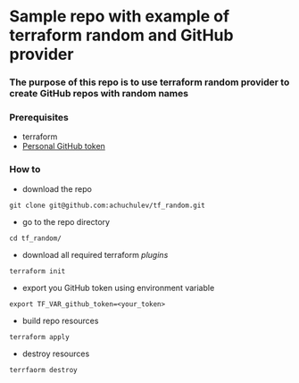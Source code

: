 # Sample repo with example of terraform random and GitHub provider 

### The purpose of this repo is to use terraform random provider to create GitHub repos with random names

### Prerequisites

* terraform
* [Personal GitHub token](https://github.com/settings/tokens)

### How to

* download the repo

```
git clone git@github.com:achuchulev/tf_random.git
```
* go to the repo directory 

```
cd tf_random/
```
* download all required terraform *plugins* 

```
terraform init
```
* export you GitHub token using environment variable

```
export TF_VAR_github_token=<your_token>
```
* build repo resources

```
terraform apply
```
* destroy resources

```
terrfaorm destroy
```
